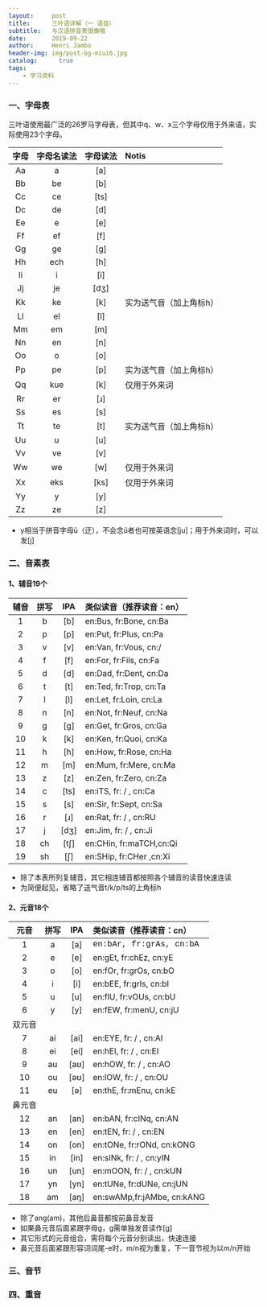 ```yaml
---
layout:     post
title:      三叶语详解（一 语音）
subtitle:   与汉语拼音表很像哦
date:       2019-09-22
author:     Henri Jambo
header-img: img/post-bg-miui6.jpg
catalog: 	  true
tags:
    - 学习资料
---
```


### 一、字母表
三叶语使用最广泛的26罗马字母表，但其中q、w、x三个字母仅用于外来语，实际使用23个字母。

| 字母 | 字母名读法 | 字母读法   | Notis           |
|:---:|:-----:|:------:|:---------------|
| Aa | a     | \[a\]  |
| Bb | be    | \[b\]  |
| Cc | ce    | \[ts\] |
| Dc | de    | \[d\]  |
| Ee | e     | \[e\]  |
| Ff | ef    | \[f\]  |
| Gg | ge    | \[g\]  |
| Hh | ech   | \[h\]  |
| Ii | i     | \[i\]  |
| Jj | je    | \[dʒ\] |
| Kk | ke    | \[k\]  | 实为送气音（加上角标h）    |
| Ll | el    | \[l\]  |
| Mm | em    | \[m\]  |
| Nn | en    | \[n\]  |
| Oo | o     | \[o\]  |
| Pp | pe    | \[p\]  | 实为送气音（加上角标h）    |
| Qq | kue   | \[k\]  | 仅用于外来词          |
| Rr | er    | \[ɹ\]  |
| Ss | es    | \[s\]  |
| Tt | te    | \[t\]  | 实为送气音（加上角标h）    |
| Uu | u     | \[u\]  |
| Vv | ve    | \[v\]  |
| Ww | we    | \[w\]  | 仅用于外来词          |
| Xx | eks   | \[ks\] | 仅用于外来词          |
| Yy | y     | \[y\]  | 
| Zz | ze    | \[z\]  |

* y相当于拼音字母ü（迂），不会念ü者也可按英语念[ju]；用于外来词时，可以发[j]

### 二、音素表

#### 1、辅音19个

| 辅音 | 拼写 | IPA    | 类似读音（推荐读音：en） |
|:---:|:---:|:------:|:----------------------|
| 1  | b  | \[b\]  | en:Bus,  fr:Bone, cn:Ba |
| 2  | p  | \[p\]  | en:Put,  fr:Plus, cn:Pa |
| 3  | v  | \[v\]  | en:Van,  fr:Vous, cn:/  |
| 4  | f  | \[f\]  | en:For,  fr:Fils, cn:Fa |
| 5  | d  | \[d\]  | en:Dad,  fr:Dent, cn:Da |
| 6  | t  | \[t\]  | en:Ted,  fr:Trop, cn:Ta |
| 7  | l  | \[l\]  | en:Let,  fr:Loin, cn:La |
| 8  | n  | \[n\]  | en:Not,  fr:Neuf, cn:Na |
| 9  | g  | \[g\]  | en:Get,  fr:Gros, cn:Ga |
| 10 | k  | \[k\]  | en:Ken,  fr:Quoi, cn:Ka |
| 11 | h  | \[h\]  | en:How,  fr:Rose, cn:Ha |
| 12 | m  | \[m\]  | en:Mum,  fr:Mere, cn:Ma |
| 13 | z  | \[z\]  | en:Zen,  fr:Zero, cn:Za |
| 14 | c  | \[ts\] | en:iTS,  fr: /  , cn:Ca |
| 15 | s  | \[s\]  | en:Sir,  fr:Sept, cn:Sa |
| 16 | r  | \[ɹ\]  | en:Rat,  fr: /  , cn:RU |
| 17 | j  | \[dʒ\] | en:Jim,  fr: /  , cn:Ji |
| 18 | ch | \[tʃ\] | en:CHin, fr:maTCH,cn:Qi |
| 19 | sh | \[ʃ\]  | en:SHip, fr:CHer ,cn:Xi |

* 除了本表所列复辅音，其它相连辅音都按照各个辅音的读音快速连读
* 为简便起见，省略了送气音t/k/p/ts的上角标h

#### 2、元音18个

| 元音 | 拼写 | IPA  | 类似读音（推荐读音：cn）       |
|:---:|:---:|:-----:|:---------------------------|
| 1   | a  | \[a\]  | <font face="courier"> en:bAr,  fr:grAs,  cn:bA </font>  |
| 2   | e  | \[e\]  | en:gEt,  fr:chEz,  cn:yE   |
| 3   | o  | \[o\]  | en:fOr,  fr:grOs,  cn:bO   |
| 4   | i  | \[i\]  | en:bEE,  fr:grIs,  cn:bI   |
| 5   | u  | \[u\]  | en:flU,  fr:vOUs,  cn:bU   |
| 6   | y  | \[y\]  | en:fEW,  fr:menU,  cn:jU   |
| 双元音 |
| 7   | ai | \[ai\] | en:EYE,  fr: /  ,  cn:AI   |
| 8   | ei | \[ei\] | en:hEI,  fr: /  ,  cn:EI   |
| 9   | au | \[aʊ\] | en:hOW,  fr: /  ,  cn:AO   |
| 10  | ou | \[əʊ\] | en:lOW,  fr: /  ,  cn:OU   |
| 11  | eu | \[ə\]  | en:thE,  fr:mEnu,  cn:kE   |
| 鼻元音 |
| 12  | an | \[an\] | en:bAN,  fr:cINq,  cn:AN   |
| 13  | en | \[en\] | en:tEN,  fr: /  ,  cn:EN   |
| 14  | on | \[on\] | en:tONe, fr:rONd,  cn:kONG |
| 15  | in | \[in\] | en:sINk, fr: /  ,  cn:yIN  |
| 16  | un | \[un\] | en:mOON, fr: /  ,  cn:kUN  |
| 17  | yn | \[yn\] | en:tUNe, fr:dUNe,  cn:jUN  |
| 18  | am | \[aŋ\] | en:swAMp,fr:jAMbe, cn:kANG |

* 除了ang(am)，其他后鼻音都按前鼻音发音		
* 如果鼻元音后面紧跟字母g，g需单独发音读作[g]	
* 其它形式的元音组合，需将每个元音分别读出，快速连接
* 鼻元音后面紧跟形容词词尾-e时，m/n视为重复，下一音节视为以m/n开始			

### 三、音节

### 四、重音



